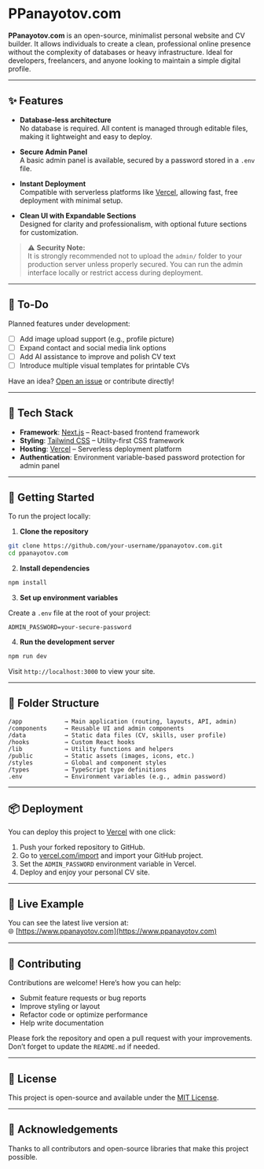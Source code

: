 # PPanayotov.com

**PPanayotov.com** is an open-source, minimalist personal website and CV builder. It allows individuals to create a clean, professional online presence without the complexity of databases or heavy infrastructure. Ideal for developers, freelancers, and anyone looking to maintain a simple digital profile.

---

## ✨ Features

- **Database-less architecture**  
  No database is required. All content is managed through editable files, making it lightweight and easy to deploy.

- **Secure Admin Panel**  
  A basic admin panel is available, secured by a password stored in a `.env` file.

- **Instant Deployment**  
  Compatible with serverless platforms like [Vercel](https://vercel.com), allowing fast, free deployment with minimal setup.

- **Clean UI with Expandable Sections**  
  Designed for clarity and professionalism, with optional future sections for customization.

> ⚠️ **Security Note:**  
> It is strongly recommended not to upload the `admin/` folder to your production server unless properly secured. You can run the admin interface locally or restrict access during deployment.

---

## 🚧 To-Do

Planned features under development:

- [ ] Add image upload support (e.g., profile picture)
- [ ] Expand contact and social media link options
- [ ] Add AI assistance to improve and polish CV text
- [ ] Introduce multiple visual templates for printable CVs

Have an idea? [Open an issue](https://github.com/index-panayotov/ppanayotov-com/issues) or contribute directly!

---

## 🧱 Tech Stack

- **Framework**: [Next.js](https://nextjs.org/) – React-based frontend framework
- **Styling**: [Tailwind CSS](https://tailwindcss.com/) – Utility-first CSS framework
- **Hosting**: [Vercel](https://vercel.com/) – Serverless deployment platform
- **Authentication**: Environment variable-based password protection for admin panel

---

## 🚀 Getting Started

To run the project locally:

1. **Clone the repository**

```bash
git clone https://github.com/your-username/ppanayotov.com.git
cd ppanayotov.com
```

2. **Install dependencies**

```bash
npm install
```

3. **Set up environment variables**

Create a `.env` file at the root of your project:

```env
ADMIN_PASSWORD=your-secure-password
```

4. **Run the development server**

```bash
npm run dev
```

Visit `http://localhost:3000` to view your site.

---

## 📁 Folder Structure

```
/app            → Main application (routing, layouts, API, admin)
/components     → Reusable UI and admin components
/data           → Static data files (CV, skills, user profile)
/hooks          → Custom React hooks
/lib            → Utility functions and helpers
/public         → Static assets (images, icons, etc.)
/styles         → Global and component styles
/types          → TypeScript type definitions
.env            → Environment variables (e.g., admin password)
```

---

## 📦 Deployment

You can deploy this project to [Vercel](https://vercel.com) with one click:

1. Push your forked repository to GitHub.
2. Go to [vercel.com/import](https://vercel.com/import) and import your GitHub project.
3. Set the `ADMIN_PASSWORD` environment variable in Vercel.
4. Deploy and enjoy your personal CV site.

---

## 🔗 Live Example

You can see the latest live version at:  
🌐 [https://www.ppanayotov.com](https://www.ppanayotov.com)

---

## 🤝 Contributing

Contributions are welcome! Here’s how you can help:

- Submit feature requests or bug reports
- Improve styling or layout
- Refactor code or optimize performance
- Help write documentation

Please fork the repository and open a pull request with your improvements. Don’t forget to update the `README.md` if needed.

---

## 📄 License

This project is open-source and available under the [MIT License](LICENSE).

---

## 🙌 Acknowledgements

Thanks to all contributors and open-source libraries that make this project possible.
